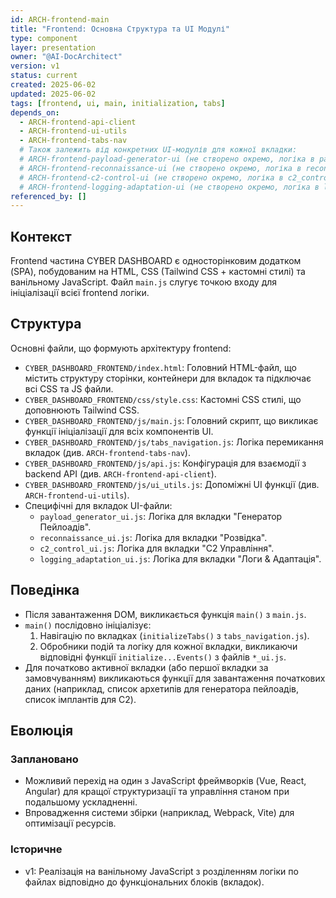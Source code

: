 ```yaml
---
id: ARCH-frontend-main
title: "Frontend: Основна Структура та UI Модулі"
type: component
layer: presentation
owner: "@AI-DocArchitect"
version: v1
status: current
created: 2025-06-02
updated: 2025-06-02
tags: [frontend, ui, main, initialization, tabs]
depends_on:
  - ARCH-frontend-api-client
  - ARCH-frontend-ui-utils
  - ARCH-frontend-tabs-nav
  # Також залежить від конкретних UI-модулів для кожної вкладки:
  # ARCH-frontend-payload-generator-ui (не створено окремо, логіка в payload_generator_ui.js)
  # ARCH-frontend-reconnaissance-ui (не створено окремо, логіка в reconnaissance_ui.js)
  # ARCH-frontend-c2-control-ui (не створено окремо, логіка в c2_control_ui.js)
  # ARCH-frontend-logging-adaptation-ui (не створено окремо, логіка в logging_adaptation_ui.js)
referenced_by: []
---
```

## Контекст
Frontend частина CYBER DASHBOARD є односторінковим додатком (SPA), побудованим на HTML, CSS (Tailwind CSS + кастомні стилі) та ванільному JavaScript. Файл `main.js` слугує точкою входу для ініціалізації всієї frontend логіки.

## Структура
Основні файли, що формують архітектуру frontend:
- `CYBER_DASHBOARD_FRONTEND/index.html`: Головний HTML-файл, що містить структуру сторінки, контейнери для вкладок та підключає всі CSS та JS файли.
- `CYBER_DASHBOARD_FRONTEND/css/style.css`: Кастомні CSS стилі, що доповнюють Tailwind CSS.
- `CYBER_DASHBOARD_FRONTEND/js/main.js`: Головний скрипт, що викликає функції ініціалізації для всіх компонентів UI.
- `CYBER_DASHBOARD_FRONTEND/js/tabs_navigation.js`: Логіка перемикання вкладок (див. `ARCH-frontend-tabs-nav`).
- `CYBER_DASHBOARD_FRONTEND/js/api.js`: Конфігурація для взаємодії з backend API (див. `ARCH-frontend-api-client`).
- `CYBER_DASHBOARD_FRONTEND/js/ui_utils.js`: Допоміжні UI функції (див. `ARCH-frontend-ui-utils`).
- Специфічні для вкладок UI-файли:
    - `payload_generator_ui.js`: Логіка для вкладки "Генератор Пейлоадів".
    - `reconnaissance_ui.js`: Логіка для вкладки "Розвідка".
    - `c2_control_ui.js`: Логіка для вкладки "C2 Управління".
    - `logging_adaptation_ui.js`: Логіка для вкладки "Логи & Адаптація".

## Поведінка
- Після завантаження DOM, викликається функція `main()` з `main.js`.
- `main()` послідовно ініціалізує:
    1.  Навігацію по вкладках (`initializeTabs()` з `tabs_navigation.js`).
    2.  Обробники подій та логіку для кожної вкладки, викликаючи відповідні функції `initialize...Events()` з файлів `*_ui.js`.
- Для початково активної вкладки (або першої вкладки за замовчуванням) викликаються функції для завантаження початкових даних (наприклад, список архетипів для генератора пейлоадів, список імплантів для C2).

## Еволюція
### Заплановано
- Можливий перехід на один з JavaScript фреймворків (Vue, React, Angular) для кращої структуризації та управління станом при подальшому ускладненні.
- Впровадження системи збірки (наприклад, Webpack, Vite) для оптимізації ресурсів.
### Історичне
- v1: Реалізація на ванільному JavaScript з розділенням логіки по файлах відповідно до функціональних блоків (вкладок). 